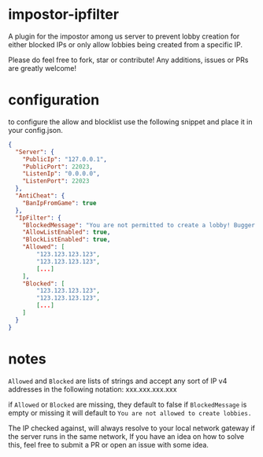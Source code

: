 # impostor-ipfilter
A plugin for the impostor among us server to prevent lobby creation for either blocked IPs or only allow lobbies being created from a specific IP.

Please do feel free to fork, star or contribute! Any additions, issues or PRs are greatly welcome!

# configuration
to configure the allow and blocklist use the following snippet and place it in your config.json.

```json
{
  "Server": {
    "PublicIp": "127.0.0.1",
    "PublicPort": 22023,
    "ListenIp": "0.0.0.0",
    "ListenPort": 22023
  },
  "AntiCheat": {
    "BanIpFromGame": true
  },
  "IpFilter": {
	"BlockedMessage": "You are not permitted to create a lobby! Bugger off!",
	"AllowListEnabled": true,
	"BlockListEnabled": true,
	"Allowed": [
		"123.123.123.123",
		"123.123.123.123",
		[...]
	],
	"Blocked": [
		"123.123.123.123",
		"123.123.123.123",
		[...]
	]
  }
}
```

# notes
`Allowed` and `Blocked` are lists of strings and accept any sort of IP v4 addresses in the following notation: xxx.xxx.xxx.xxx

if `Allowed` or `Blocked` are missing, they default to false
if `BlockedMessage` is empty or missing it will default to `You are not allowed to create lobbies.`

The IP checked against, will always resolve to your local network gateway if the server runs in the same network,
If you have an idea on how to solve this, feel free to submit a PR or open an issue with some idea.
